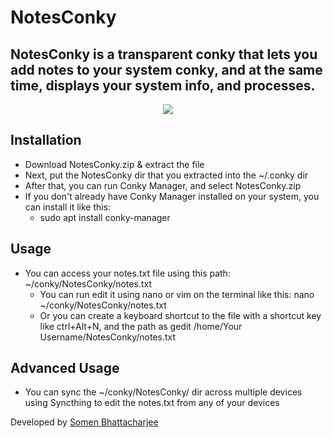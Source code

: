 # NotesConky
## NotesConky is a transparent conky that lets you add notes to your system conky, and at the same time, displays your system info, and processes. 

<p align="center">
<img src="https://github.com/somen3/NotesConky/assets/92948254/78242780-4fc7-4ff8-b274-0f5629c5d4bb">
</p>

## Installation

- Download NotesConky.zip & extract the file
- Next, put the NotesConky dir that you extracted into the ~/.conky dir
- After that, you can run Conky Manager, and select NotesConky.zip
- If you don't already have Conky Manager installed on your system, you can install it like this:
  - sudo apt install conky-manager
  
## Usage

- You can access your notes.txt file using this path: ~/conky/NotesConky/notes.txt
  - You can run edit it using nano or vim on the terminal like this: nano ~/conky/NotesConky/notes.txt
  - Or you can create a keyboard shortcut to the file with a shortcut key like ctrl+Alt+N, and the path as gedit /home/Your Username/NotesConky/notes.txt 

## Advanced Usage

- You can sync the ~/conky/NotesConky/ dir across multiple devices using Syncthing to edit the notes.txt from any of your devices
 
 Developed by [Somen Bhattacharjee](https://github.com/somen3/)
